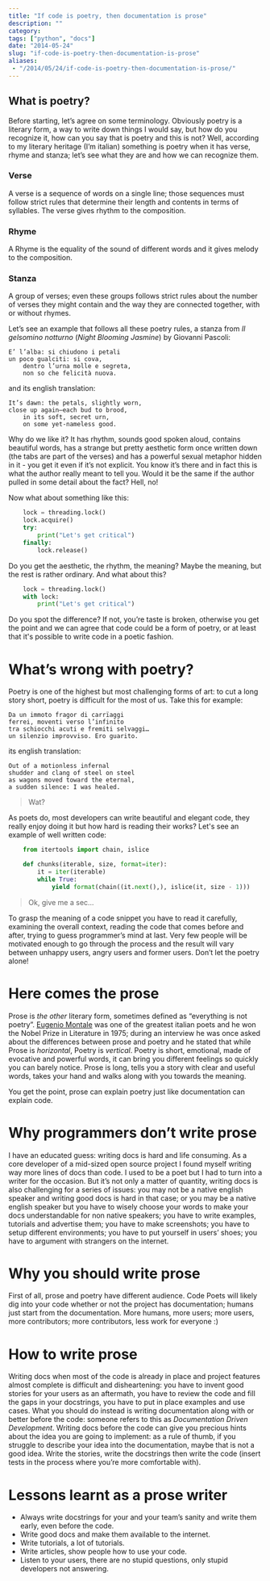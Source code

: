 ```yaml
---
title: "If code is poetry, then documentation is prose"
description: ""
category:
tags: ["python", "docs"]
date: "2014-05-24"
slug: "if-code-is-poetry-then-documentation-is-prose"
aliases:
 - "/2014/05/24/if-code-is-poetry-then-documentation-is-prose/"
---
```


## What is poetry?
Before starting, let’s agree on some terminology. Obviously poetry is a literary form, a way to write down things I would say,
but how do you recognize it, how can you say that is poetry and this is not? Well, according to my literary heritage (I’m italian)
something is poetry when it has verse, rhyme and stanza; let’s see what they are and how we can recognize them.

### Verse

A verse is a sequence of words on a single line; those sequences must follow strict rules that determine their length and
contents in terms of syllables. The verse gives rhythm to the composition.

### Rhyme
A Rhyme is the equality of the sound of different words and it gives melody to the composition.

### Stanza
A group of verses; even these groups follows strict rules about the number of verses they might contain and the way they are connected
together, with or without rhymes.

Let’s see an example that follows all these poetry rules, a stanza from *Il gelsomino notturno* (*Night Blooming Jasmine*) by Giovanni Pascoli:

    E’ l’alba: si chiudono i petali
    un poco gualciti: si cova,
        dentro l’urna molle e segreta,
        non so che felicità nuova.

and its english translation:

    It’s dawn: the petals, slightly worn,
    close up again—each bud to brood,
        in its soft, secret urn,
        on some yet-nameless good.

Why do we like it? It has rhythm, sounds good spoken aloud, contains beautiful words, has a strange but pretty aesthetic form once written
down (the tabs are part of the verses) and has a powerful sexual metaphor hidden in it - you get it even if it’s not explicit. You know
it’s there and in fact this is what the author really meant to tell you. Would it be the same if the author pulled in some detail about the
fact? Hell, no!

Now what about something like this:

```py
    lock = threading.lock()
    lock.acquire()
    try:
        print("Let's get critical")
    finally:
        lock.release()
```

Do you get the aesthetic, the rhythm, the meaning? Maybe the meaning, but the rest is rather ordinary. And what about this?

```py
    lock = threading.lock()
    with lock:
        print("Let's get critical")
```

Do you spot the difference? If not, you’re taste is broken, otherwise you get the point and we can agree that code could be a
form of poetry, or at least that it's possible to write code in a poetic fashion.

# What’s wrong with poetry?
Poetry is one of the highest but most challenging forms of art: to cut a long story short, poetry is difficult for the most
of us. Take this for example:

    Da un immoto fragor di carrïaggi
    ferrei, moventi verso l’infinito
    tra schiocchi acuti e fremiti selvaggi…
    un silenzio improvviso. Ero guarito.

its english translation:

    Out of a motionless infernal
    shudder and clang of steel on steel
    as wagons moved toward the eternal,
    a sudden silence: I was healed.

> Wat?

As poets do, most developers can write beautiful and elegant code, they really enjoy doing it but how hard is reading their works?
Let's see an example of well written code:

```py
    from itertools import chain, islice

    def chunks(iterable, size, format=iter):
        it = iter(iterable)
        while True:
            yield format(chain((it.next(),), islice(it, size - 1)))
```

> Ok, give me a sec...

To grasp the meaning of a code snippet you have to read it carefully, examining the overall context, reading the code
that comes before and after, trying to guess programmer’s mind at last. Very few people will be motivated enough to go
through the process and the result will vary between unhappy users, angry users and former users. Don’t let the poetry
alone!

# Here comes the prose
Prose is *the other* literary form, sometimes defined as “everything is not poetry”.
[Eugenio Montale](http://en.wikipedia.org/wiki/Eugenio_Montale) was one of the greatest italian poets and he won the
Nobel Prize in Literature in 1975; during an interview he was once asked about the differences between prose and poetry
and he stated that while Prose is *horizontal*, Poetry is *vertical*. Poetry is short, emotional, made of evocative
and powerful words, it can bring you different feelings so quickly you can barely notice. Prose is long, tells you
a story with clear and useful words, takes your hand and walks along with you towards the meaning.

You get the point, prose can explain poetry just like documentation can explain code.

# Why programmers don’t write prose
I have an educated guess: writing docs is hard and life consuming. As a core developer of a mid-sized open source
project I found myself writing way more lines of docs than code. I used to be a poet but I had to turn into a writer
for the occasion. But it’s not only a matter of quantity, writing docs is also challenging for a series of issues:
you may not be a native english speaker and writing good docs is hard in that case; or you may be a native english
speaker but you have to wisely choose your words to make your docs understandable for non native speakers; you have
to write examples, tutorials and advertise them; you have to make screenshots; you have to setup different environments;
you have to put yourself in users’ shoes; you have to argument with strangers on the internet.

# Why you should write prose
First of all, prose and poetry have different audience. Code Poets will likely dig into your code whether or not the
project has documentation; humans just start from the documentation. More humans, more users; more users, more
contributors; more contributors, less work for everyone :)

# How to write prose
Writing docs when most of the code is already in place and project features almost complete is difficult and disheartening:
you have to invent good stories for your users as an aftermath, you have to review the code and fill the gaps in your
docstrings, you have to put in place examples and use cases. What you should do instead is writing documentation along
with or better before the code: someone refers to this as *Documentation Driven Development*. Writing docs before the code
can give you precious hints about the idea you are going to implement: as a rule of thumb, if you struggle to describe your
idea into the documentation, maybe that is not a good idea. Write the stories, write the docstrings then write the code
(insert tests in the process where you’re more comfortable with).

# Lessons learnt as a prose writer

* Always write docstrings for your and your team’s sanity and write them early, even before the code.
* Write good docs and make them available to the internet.
* Write tutorials, a lot of tutorials.
* Write articles, show people how to use your code.
* Listen to your users, there are no stupid questions, only stupid developers not answering.
